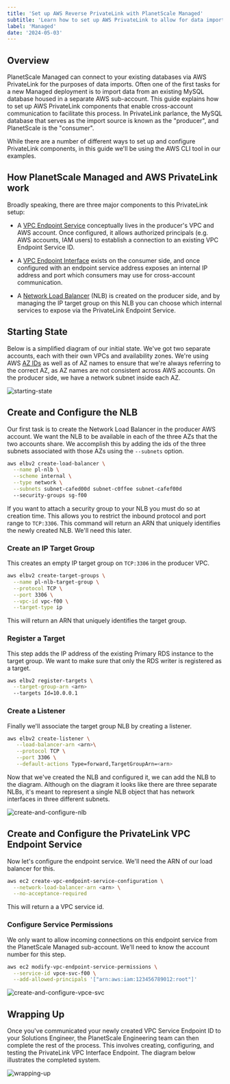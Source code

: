 ```yaml
---
title: 'Set up AWS Reverse PrivateLink with PlanetScale Managed'
subtitle: 'Learn how to set up AWS PrivateLink to allow for data imports from an existing database environment into PlanetScale Managed.'
label: 'Managed'
date: '2024-05-03'
---
```


## Overview

PlanetScale Managed can connect to your existing databases via AWS PrivateLink for the purposes of data imports. Often one of the first tasks for a new Managed deployment is to import data from an existing MySQL database housed in a separate AWS sub-account. This guide explains how to set up AWS PrivateLink components that enable cross-account communication to facilitate this process. In PrivateLink parlance, the MySQL database that serves as the import source is known as the "producer", and PlanetScale is the "consumer".

While there are a number of different ways to set up and configure PrivateLink components, in this guide we'll be using the AWS CLI tool in our examples.

## How PlanetScale Managed and AWS PrivateLink work

Broadly speaking, there are three major components to this PrivateLink setup:

- A [VPC Endpoint Service](https://docs.aws.amazon.com/vpc/latest/privatelink/endpoint-service-overview.html) conceptually lives in the producer's VPC and AWS account. Once configured, it allows authorized principals (e.g. AWS accounts, IAM users) to establish a connection to an existing VPC Endpoint Service ID.

- A [VPC Endpoint Interface](https://docs.aws.amazon.com/vpc/latest/privatelink/vpce-interface.html) exists on the consumer side, and once configured with an endpoint service address exposes an internal IP address and port which consumers may use for cross-account communication.

- A [Network Load Balancer](https://docs.aws.amazon.com/elasticloadbalancing/latest/network/introduction.html) (NLB) is created on the producer side, and by managing the IP target group on this NLB you can choose which internal services to expose via the PrivateLink Endpoint Service.

## Starting State

Below is a simplified diagram of our initial state. We've got two separate accounts, each with their own VPCs and availability zones. We're using AWS [AZ IDs](https://docs.aws.amazon.com/AWSEC2/latest/UserGuide/using-regions-availability-zones.html#az-ids) as well as of AZ names to ensure that we're always referring to the correct AZ, as AZ names are not consistent across AWS accounts. On the producer side, we have a network subnet inside each AZ.

![starting-state](/assets/docs/managed/aws/privatelink/starting-state.png)

## Create and Configure the NLB

Our first task is to create the Network Load Balancer in the producer AWS account. We want the NLB to be available in each of the three AZs that the two accounts share. We accomplish this by adding the ids of the three subnets associated with those AZs using the `--subnets` option.

```bash
aws elbv2 create-load-balancer \
  --name pl-nlb \
  --scheme internal \
  --type network \
  --subnets subnet-cafed00d subnet-c0ffee subnet-cafef00d
  --security-groups sg-f00
```

If you want to attach a security group to your NLB you must do so at creation time. This allows you to restrict the inbound protocol and port range to `TCP:3306`. This command will return an ARN that uniquely identifies the newly created NLB. We'll need this later.

### Create an IP Target Group

This creates an empty IP target group on `TCP:3306` in the producer VPC.

```bash
aws elbv2 create-target-groups \
  --name pl-nlb-target-group \
  --protocol TCP \
  --port 3306 \
  --vpc-id vpc-f00 \
  --target-type ip
```

This will return an ARN that uniquely identifies the target group.

### Register a Target

This step adds the IP address of the existing Primary RDS instance to the target group. We want to make sure that only the RDS writer is registered as a target.

```bash
aws elbv2 register-targets \
  --target-group-arn <arn>
  --targets Id=10.0.0.1
```

### Create a Listener

Finally we'll associate the target group NLB by creating a listener.

```bash
aws elbv2 create-listener \
   --load-balancer-arn <arn>\
   --protocol TCP \
   --port 3306 \
   --default-actions Type=forward,TargetGroupArn=<arn>
```

Now that we've created the NLB and configured it, we can add the NLB to the diagram. Although on the diagram it looks like there are three separate NLBs, it's meant to represent a single NLB object that has network interfaces in three different subnets.

![create-and-configure-nlb](/assets/docs/managed/aws/privatelink/create-and-configure-nlb.png)

## Create and Configure the PrivateLink VPC Endpoint Service

Now let's configure the endpoint service. We'll need the ARN of our load balancer for this.

```bash
aws ec2 create-vpc-endpoint-service-configuration \
  --network-load-balancer-arn <arn> \
  --no-acceptance-required
```

This will return a a VPC service id.

### Configure Service Permissions

We only want to allow incoming connections on this endpoint service from the PlanetScale Managed sub-account. We'll need to know the account number for this step.

```bash
aws ec2 modify-vpc-endpoint-service-permissions \
  --service-id vpce-svc-f00 \
  --add-allowed-principals '["arn:aws:iam:123456789012:root"]'
```

![create-and-configure-vpce-svc](/assets/docs/managed/aws/privatelink/create-and-configure-vpce-svc.png)

## Wrapping Up

Once you've communicated your newly created VPC Service Endpoint ID to your Solutions Engineer, the PlanetScale Engineering team can then complete the rest of the process. This involves creating, configuring, and testing the PrivateLink VPC Interface Endpoint. The diagram below illustrates the completed system.

![wrapping-up](/assets/docs/managed/aws/privatelink/wrapping-up.png)
